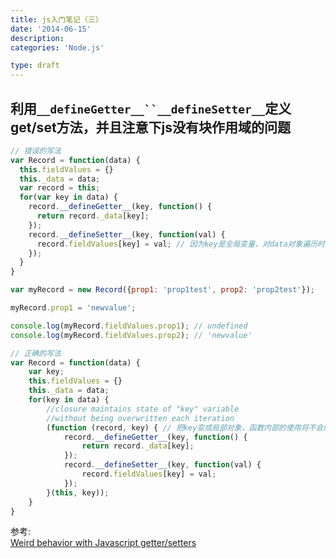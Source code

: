 ```yaml
---
title: js入门笔记（三）
date: '2014-06-15'
description:
categories: 'Node.js'

type: draft
---
```


## 利用`__defineGetter__``__defineSetter__`定义get/set方法，并且注意下js没有块作用域的问题

```js
// 错误的写法
var Record = function(data) {
  this.fieldValues = {}
  this._data = data;
  var record = this;
  for(var key in data) {
    record.__defineGetter__(key, function() {
      return record._data[key];
    });
    record.__defineSetter__(key, function(val) {
      record.fieldValues[key] = val; // 因为key是全局变量，对data对象遍历时，最终key为prop2
    });
  }
}

var myRecord = new Record({prop1: 'prop1test', prop2: 'prop2test'});

myRecord.prop1 = 'newvalue';

console.log(myRecord.fieldValues.prop1); // undefined
console.log(myRecord.fieldValues.prop2); // 'newvalue'

// 正确的写法
var Record = function(data) {
    var key;
    this.fieldValues = {}
    this._data = data;
    for(key in data) {
        //closure maintains state of "key" variable
        //without being overwritten each iteration
        (function (record, key) { // 把key变成局部对象，函数内部的使用将不会随着外部key变量的指向而改变
            record.__defineGetter__(key, function() {
                return record._data[key];
            });
            record.__defineSetter__(key, function(val) {
                record.fieldValues[key] = val;
            });
        }(this, key));
    }
}
```


参考:  
[Weird behavior with Javascript getter/setters](http://stackoverflow.com/questions/10453725/weird-behavior-with-javascript-getter-setters)  

